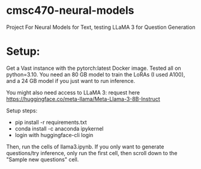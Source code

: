 # cmsc470-neural-models
Project For Neural Models for Text, testing LLaMA 3 for Question Generation

# Setup:
Get a Vast instance with the pytorch:latest Docker image. Tested all on python=3.10. You need an 80 GB model to train the LoRAs (I used A100), and a 24 GB model if you just want to run inference.

You might also need access to LLaMA 3: request here https://huggingface.co/meta-llama/Meta-Llama-3-8B-Instruct

Setup steps:
- pip install -r requirements.txt
- conda install -c anaconda ipykernel
- login with huggingface-cli login

Then, run the cells of llama3.ipynb. If you only want to generate questions/try inference, only run the first cell, then scroll down to the "Sample new questions" cell.
